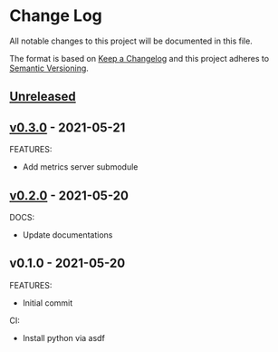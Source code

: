 # Change Log

All notable changes to this project will be documented in this file.

The format is based on [Keep a Changelog](http://keepachangelog.com/) and this
project adheres to [Semantic Versioning](http://semver.org/).

<a name="unreleased"></a>
## [Unreleased]



<a name="v0.3.0"></a>
## [v0.3.0] - 2021-05-21
FEATURES:
- Add metrics server submodule


<a name="v0.2.0"></a>
## [v0.2.0] - 2021-05-20
DOCS:
- Update documentations


<a name="v0.1.0"></a>
## v0.1.0 - 2021-05-20
FEATURES:
- Initial commit

CI:
- Install python via asdf


[Unreleased]: https://github.com/button-inc/terraform-eks-tools/compare/v0.3.0...HEAD
[v0.3.0]: https://github.com/button-inc/terraform-eks-tools/compare/v0.2.0...v0.3.0
[v0.2.0]: https://github.com/button-inc/terraform-eks-tools/compare/v0.1.0...v0.2.0
